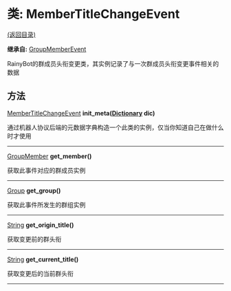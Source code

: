 # 类: MemberTitleChangeEvent  
[(返回目录)](README.md)  
  
**继承自:** [GroupMemberEvent](GroupMemberEvent.md)  
  
RainyBot的群成员头衔变更类，其实例记录了与一次群成员头衔变更事件相关的数据  
  
## 方法 
  
[MemberTitleChangeEvent](MemberTitleChangeEvent.md) **init_meta([Dictionary](https://docs.godotengine.org/en/latest/classes/class_dictionary.html) dic)**  
  
通过机器人协议后端的元数据字典构造一个此类的实例，仅当你知道自己在做什么时才使用  
  
---  
  
[GroupMember](GroupMember.md) **get_member()**  
  
获取此事件对应的群成员实例  
  
---  
  
[Group](Group.md) **get_group()**  
  
获取此事件所发生的群组实例  
  
---  
  
[String](https://docs.godotengine.org/en/latest/classes/class_string.html) **get_origin_title()**  
  
获取变更前的群头衔  
  
---  
  
[String](https://docs.godotengine.org/en/latest/classes/class_string.html) **get_current_title()**  
  
获取变更后的当前群头衔  
  
---  
  

